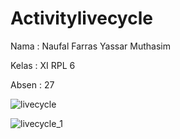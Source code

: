 # Activitylivecycle

Nama  : Naufal Farras Yassar Muthasim

Kelas : XI RPL 6

Absen : 27

![livecycle](https://cloud.githubusercontent.com/assets/22125595/19223333/5e4d7b66-8e97-11e6-833b-e2da119e6c9b.JPG)

![livecycle_1](https://cloud.githubusercontent.com/assets/22125595/19223332/5e4753d0-8e97-11e6-94d4-64fb1939f412.JPG)
